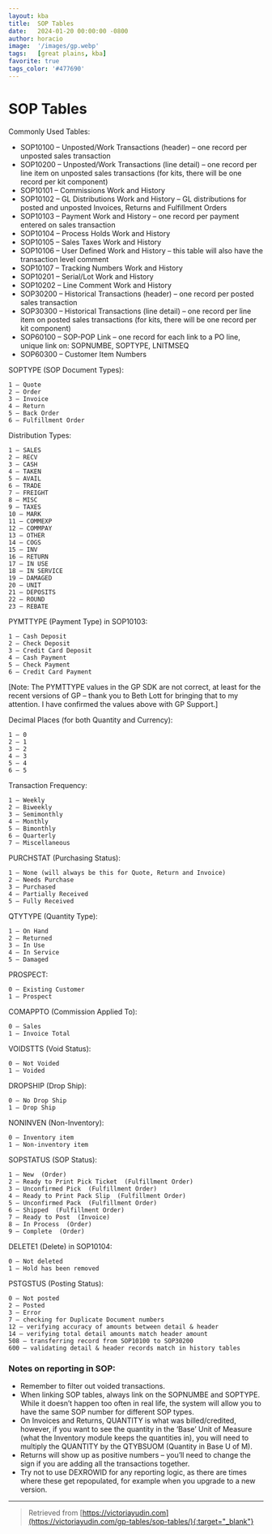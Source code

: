 ```yaml
---
layout: kba
title:  SOP Tables 
date:   2024-01-20 00:00:00 -0800
author: horacio 
image:  '/images/gp.webp'
tags:   [great plains, kba]
favorite: true
tags_color: '#477690'
---
```


# SOP Tables

Commonly Used Tables:

- SOP10100 – Unposted/Work Transactions (header)  – one record per unposted sales transaction  
- SOP10200 – Unposted/Work Transactions (line detail)  – one record per line item on unposted sales transactions (for kits, there will be one record per kit component)  
- SOP10101 – Commissions Work and History  
- SOP10102 – GL Distributions Work and History  – GL distributions for posted and unposted Invoices, Returns and Fulfillment Orders  
- SOP10103 – Payment Work and History  – one record per payment entered on sales transaction  
- SOP10104 – Process Holds Work and History  
- SOP10105 – Sales Taxes Work and History  
- SOP10106 – User Defined Work and History  – this table will also have the transaction level comment  
- SOP10107 – Tracking Numbers Work and History  
- SOP10201 – Serial/Lot Work and History  
- SOP10202 – Line Comment Work and History  
- SOP30200 – Historical Transactions (header)  – one record per posted sales transaction  
- SOP30300 – Historical Transactions (line detail)  – one record per line item on posted sales transactions (for kits, there will be one record per kit component)  
- SOP60100 – SOP-POP Link  – one record for each link to a PO line, unique link on: SOPNUMBE, SOPTYPE, LNITMSEQ  
- SOP60300 – Customer Item Numbers  

SOPTYPE (SOP Document Types):
```
1 – Quote
2 – Order
3 – Invoice
4 – Return
5 – Back Order
6 – Fulfillment Order
```

Distribution Types:
```
1 – SALES
2 – RECV
3 – CASH
4 – TAKEN
5 – AVAIL
6 – TRADE
7 – FREIGHT
8 – MISC
9 – TAXES
10 – MARK
11 – COMMEXP
12 – COMMPAY
13 – OTHER
14 – COGS
15 – INV
16 – RETURN
17 – IN USE
18 – IN SERVICE
19 – DAMAGED
20 – UNIT
21 – DEPOSITS
22 – ROUND
23 – REBATE
```

PYMTTYPE (Payment Type) in SOP10103:
```
1 – Cash Deposit
2 – Check Deposit
3 – Credit Card Deposit
4 – Cash Payment
5 – Check Payment
6 – Credit Card Payment
```

[Note:  The PYMTTYPE values in the GP SDK are not correct, at least for the recent versions of GP – thank you to Beth Lott for bringing that to my attention.  I have confirmed the values above with GP Support.]

Decimal Places (for both Quantity and Currency):
```
1 – 0
2 – 1
3 – 2
4 – 3
5 – 4
6 – 5
```

Transaction Frequency:
```
1 – Weekly
2 – Biweekly
3 – Semimonthly
4 – Monthly
5 – Bimonthly
6 – Quarterly
7 – Miscellaneous
```

PURCHSTAT (Purchasing Status):
```
1 – None (will always be this for Quote, Return and Invoice)
2 – Needs Purchase
3 – Purchased
4 – Partially Received
5 – Fully Received
```

QTYTYPE (Quantity Type):
```
1 – On Hand
2 – Returned
3 – In Use
4 – In Service
5 – Damaged
```

PROSPECT:
```
0 – Existing Customer
1 – Prospect
```

COMAPPTO (Commission Applied To):
```
0 – Sales
1 – Invoice Total
```

VOIDSTTS (Void Status):
```
0 – Not Voided
1 – Voided
```

DROPSHIP (Drop Ship):
```
0 – No Drop Ship
1 – Drop Ship
```

NONINVEN (Non-Inventory):
```
0 – Inventory item
1 – Non-inventory item
```

SOPSTATUS (SOP Status):
```
1 – New  (Order)
2 – Ready to Print Pick Ticket  (Fulfillment Order)
3 – Unconfirmed Pick  (Fulfillment Order)
4 – Ready to Print Pack Slip  (Fulfillment Order)
5 – Unconfirmed Pack  (Fulfillment Order)
6 – Shipped  (Fulfillment Order)
7 – Ready to Post  (Invoice)
8 – In Process  (Order)
9 – Complete  (Order)
```

DELETE1 (Delete)  in SOP10104:
```
0 – Not deleted
1 – Hold has been removed
```

PSTGSTUS (Posting Status):
```
0 – Not posted
2 – Posted
3 – Error
7 – checking for Duplicate Document numbers
12 – verifying accuracy of amounts between detail & header
14 – verifying total detail amounts match header amount
508 – transferring record from SOP10100 to SOP30200
600 – validating detail & header records match in history tables
```

### Notes on reporting in SOP:  
- Remember to filter out voided transactions.
- When linking SOP tables, always link on the SOPNUMBE and SOPTYPE.  While it doesn’t happen too often in real life, the system will allow you to have the same SOP number for different SOP types.
- On Invoices and Returns, QUANTITY is what was billed/credited, however, if you want to see the quantity in the ‘Base’ Unit of Measure (what the Inventory module keeps the quantities in), you will need to multiply the QUANTITY by the QTYBSUOM (Quantity in Base U of M).
- Returns will show up as positive numbers – you’ll need to change the sign if you are adding all the transactions together.
- Try not to use DEXROWID for any reporting logic, as there are times where these get repopulated, for example when you upgrade to a new version.

---

> Retrieved from [https://victoriayudin.com](https://victoriayudin.com/gp-tables/sop-tables/){:target="_blank"}

